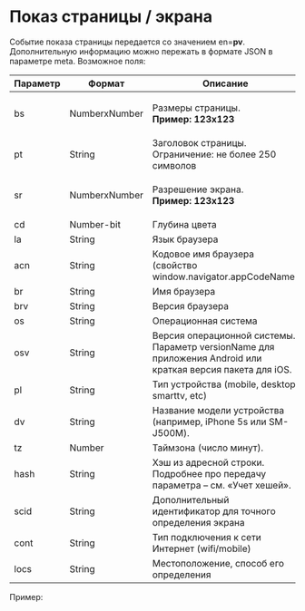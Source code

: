 # Показ страницы / экрана

Событие показа страницы передается со значением en=**pv**. Дополнительную информацию можно пережать в формате JSON в параметре meta. Возможное поля:

| **Параметр** | **Формат**    | **Описание**                                                                                                 |
| ------------ | ------------- | ------------------------------------------------------------------------------------------------------------ |
| bs           | NumberхNumber | <p>Размеры страницы. <br><strong>Пример: 123x123</strong></p>                                                |
| pt           | String        | Заголовок страницы. Ограничение: не более 250 символов                                                       |
| sr           | NumberхNumber | <p>Разрешение экрана.<br><strong>Пример: 123х123</strong></p>                                                |
| cd           | Number-bit    | Глубина цвета                                                                                                |
| la           | String        | Язык браузера                                                                                                |
| acn          | String        | Кодовое имя браузера (свойство window.navigator.appCodeName)                                                 |
| br           | String        | Имя браузера                                                                                                 |
| brv          | String        | Версия браузера                                                                                              |
| os           | String        | Операционная система                                                                                         |
| osv          | String        | Версия операционной системы. Параметр versionName для приложения Android или краткая версия пакета для iOS.  |
| pl           | String        | Тип устройства (mobile, desktop, smarttv, etc)                                                               |
| dv           | String        | Название модели устройства (например, iPhone 5s или SM-J500M).                                               |
| tz           | Number        | Таймзона (число минут).                                                                                      |
| hash         | String        | Хэш из адресной строки. Подробнее про передачу параметра – см. «Учет хешей».                                 |
| scid         | String        | Дополнительный идентификатор для точного определения экрана                                                  |
| сont         | String        | Тип подключения к сети Интернет (wifi/mobile)                                                                |
| locs         | String        | Местоположение, способ его определения                                                                       |

Пример:

